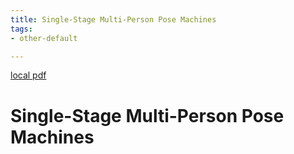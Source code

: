 ```yaml
---
title: Single-Stage Multi-Person Pose Machines
tags:
- other-default

---
```


[local pdf](../../../pdfs/Single-Stage%20Multi-Person%20Pose%20Machines.pdf)

# Single-Stage Multi-Person Pose Machines

